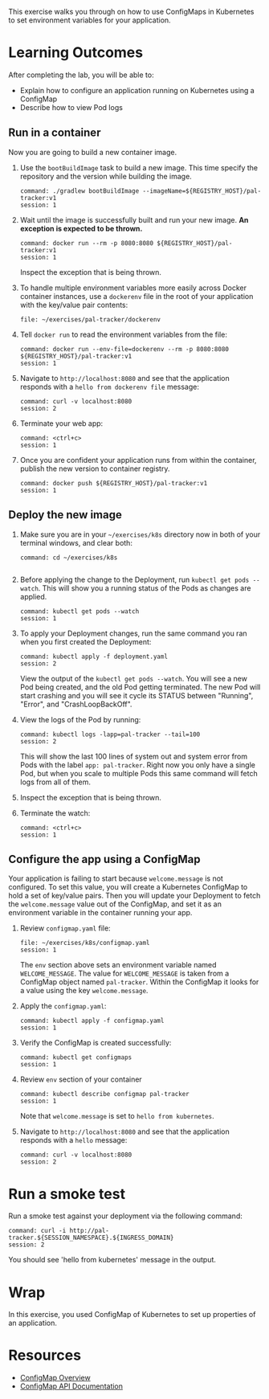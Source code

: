 
This exercise walks you through on
how to use ConfigMaps in Kubernetes to set
environment variables for your application.

# Learning Outcomes

After completing the lab, you will be able to:

- Explain how to configure an application running on Kubernetes using a ConfigMap
- Describe how to view Pod logs

## Run in a container

Now you are going to build a new
container image.

1.  Use the `bootBuildImage` task to build a new image.
    This time
    specify the repository and the version while building the image.

    ```terminal:execute
    command: ./gradlew bootBuildImage --imageName=${REGISTRY_HOST}/pal-tracker:v1
    session: 1
    ```

1.  Wait until the image is successfully built and run your new image.
    **An exception is expected to be thrown.**

    ```terminal:execute
    command: docker run --rm -p 8080:8080 ${REGISTRY_HOST}/pal-tracker:v1
    session: 1
    ```

    Inspect the exception that is being thrown.

1.  To handle multiple environment variables more easily across Docker
    container instances, use a `dockerenv` file in the root of your
    application with the key/value pair contents:

    ```editor:open-file
    file: ~/exercises/pal-tracker/dockerenv
    ```

1.  Tell `docker run` to read the environment variables from the file:

    ```terminal:execute
    command: docker run --env-file=dockerenv --rm -p 8080:8080 ${REGISTRY_HOST}/pal-tracker:v1
    session: 1
    ```

1.  Navigate to `http://localhost:8080` and see that the
    application responds with a `hello from dockerenv file` message:

    ```terminal:execute
    command: curl -v localhost:8080
    session: 2
    ```

1.  Terminate your web app:

    ```terminal:execute
    command: <ctrl+c>
    session: 1
    ```

1.  Once you are confident your application runs from within the
    container, publish the new version to container registry.

    ```terminal:execute
    command: docker push ${REGISTRY_HOST}/pal-tracker:v1
    session: 1
    ```

## Deploy the new image

1.  Make sure you are in your `~/exercises/k8s` directory now in
    both of your terminal windows,
    and clear both:

    ```terminal:execute-all
    command: cd ~/exercises/k8s
    ```

    ```terminal:clear-all
    ```

1.  Before applying the change to the Deployment, run
    `kubectl get pods --watch`.
    This will show you a running status of the Pods as changes are
    applied.

    ```terminal:execute
    command: kubectl get pods --watch
    session: 1
    ```

1.  To apply your Deployment changes, run the same command you ran when
    you first created the Deployment:

    ```terminal:execute
    command: kubectl apply -f deployment.yaml
    session: 2
    ```

    View the output of the `kubectl get pods --watch`.
    You will see a new Pod being created, and the old Pod getting
    terminated.
    The new Pod will start crashing and you will see it cycle its
    STATUS between "Running", "Error", and "CrashLoopBackOff".

1.  View the logs of the Pod by running:

    ```terminal:execute
    command: kubectl logs -lapp=pal-tracker --tail=100
    session: 2
    ```

    This will show the last 100 lines of system out and system error
    from Pods with the label `app: pal-tracker`.
    Right now you only have a single Pod, but when you scale to multiple
    Pods this same command will fetch logs from all of them.

1.  Inspect the exception that is being thrown.

1.  Terminate the watch:

    ```terminal:execute
    command: <ctrl+c>
    session: 1
    ```

## Configure the app using a ConfigMap

Your application is failing to start because `welcome.message` is not
configured.
To set this value, you will create a Kubernetes ConfigMap to hold a set
of key/value pairs.
Then you will update your Deployment to fetch the `welcome.message`
value out of the ConfigMap, and set it as an environment variable in
the container running your app.

1.  Review `configmap.yaml` file:

    ```editor:open-file
    file: ~/exercises/k8s/configmap.yaml
    session: 1
    ```

    The `env` section above sets an environment variable named
    `WELCOME_MESSAGE`.
    The value for `WELCOME_MESSAGE` is taken from a ConfigMap object
    named `pal-tracker`.
    Within the ConfigMap it looks for a value using the key
    `welcome.message`.

1.  Apply the `configmap.yaml`:

    ```terminal:execute
    command: kubectl apply -f configmap.yaml
    session: 1
    ```

1.  Verify the ConfigMap is created successfully:

    ```terminal:execute
    command: kubectl get configmaps
    session: 1
    ```

1.  Review `env` section of your container

    ```terminal:execute
    command: kubectl describe configmap pal-tracker
    session: 1
    ```

    Note that `welcome.message` is set to `hello from kubernetes`.

1.  Navigate to `http://localhost:8080` and see that the
    application responds with a `hello` message:

    ```terminal:execute
    command: curl -v localhost:8080
    session: 2
    ```

# Run a smoke test

Run a smoke test against your deployment via the following command:

```terminal:execute
command: curl -i http://pal-tracker.${SESSION_NAMESPACE}.${INGRESS_DOMAIN}
session: 2
```

You should see 'hello from kubernetes' message in the output.

# Wrap

In this exercise, you used ConfigMap of Kubernetes to set up
properties of an application.

# Resources

- [ConfigMap Overview](https://kubernetes.io/docs/tasks/configure-pod-container/configure-pod-configmap/)
- [ConfigMap API Documentation](https://kubernetes.io/docs/reference/generated/kubernetes-api/v1.19/#configmap-v1-core)
